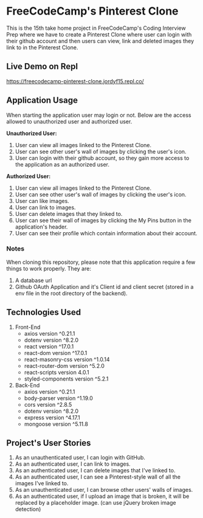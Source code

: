 # FreeCodeCamp's Pinterest Clone
This is the 15th take home project in FreeCodeCamp's Coding Interview Prep where we have to create a Pinterest Clone where user can login with their github account and then users can view, link and deleted images they link to in the Pinterest Clone.

## Live Demo on Repl
https://freecodecamp-pinterest-clone.jordyf15.repl.co/

## Application Usage
When starting the application user may login or not. Below are the access allowed to unauthorized user and authorized user.  
  
**Unauthorized User:** 
1. User can view all images linked to the Pinterest Clone.
2. User can see other user's wall of images by clicking the user's icon.
3. User can login with their github account, so they gain more access to the application as an authorized user.
  
  
**Authorized User:** 
1. User can view all images linked to the Pinterest Clone.
2. User can see other user's wall of images by clicking the user's icon.
3. User can like images.
4. User can link to images.
5. User can delete images that they linked to.
6. User can see their wall of images by clicking the My Pins button in the application's header.
7. User can see their profile which contain information about their account.

### Notes
When cloning this repository, please note that this application require a few things to work properly. They are:  
1. A database url
2. Github OAuth Application and it's Client id and client secret (stored in a env file in the root directory of the backend).

## Technologies Used
1. Front-End
    - axios version ^0.21.1
    - dotenv version ^8.2.0
    - react version ^17.0.1
    - react-dom version ^17.0.1
    - react-masonry-css version ^1.0.14
    - react-router-dom version ^5.2.0
    - react-scripts version 4.0.1
    - styled-components version ^5.2.1
2. Back-End
    - axios version ^0.21.1
    - body-parser version ^1.19.0
    - cors version ^2.8.5
    - dotenv version ^8.2.0
    - express version ^4.17.1
    - mongoose version ^5.11.8

## Project's User Stories
1. As an unauthenticated user, I can login with GitHub.
2. As an authenticated user, I can link to images.
3. As an authenticated user, I can delete images that I've linked to.
4. As an authenticated user, I can see a Pinterest-style wall of all the images I've linked to.
5. As an unauthenticated user, I can browse other users' walls of images.
6. As an authenticated user, if I upload an image that is broken, it will be replaced by a placeholder image. (can use jQuery broken image detection)